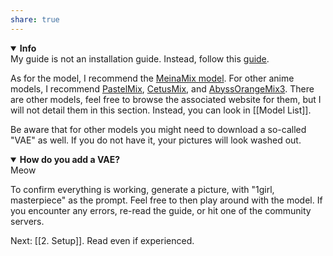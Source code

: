 ```yaml
---
share: true
---
```



<details open><summary><b>Info</b></summary>
My guide is not an installation guide. Instead, follow this <a href="https://rentry.org/voldy#-guide-">guide</a>.</details>

As for the model, I recommend the [MeinaMix model](https://civitai.com/models/7240/meinamix). For other anime models, I recommend [PastelMix](https://civitai.com/models/5414/pastel-mix-stylized-anime-model-fantasyai), [CetusMix](https://civitai.com/models/6755/cetus-mix), and [AbyssOrangeMix3](https://civitai.com/models/9942/abyssorangemix3-aom3). There are other models, feel free to browse the associated website for them, but I will not detail them in this section. Instead, you can look in [[Model List]].

Be aware that for other models you might need to download a so-called "VAE" as well. If you do not have it, your pictures will look washed out. 

<details open><summary>
<b>
 How do you add a VAE?
</b>
</summary>
Meow
</details>


To confirm everything is working, generate a picture, with "1girl, masterpiece" as the prompt. Feel free to then play around with the model. If you encounter any errors, re-read the guide, or hit one of the community servers. 

Next: [[2. Setup]]. Read even if experienced. 
